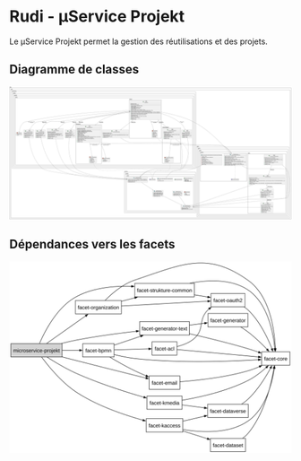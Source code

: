 # Rudi - µService Projekt

Le µService Projekt permet la gestion des réutilisations et des projets.

## Diagramme de classes

![Diagramme de classes](readme/rudi-microservice-projekt-storage-entities.png)

## Dépendances vers les facets

![Dependencies](./readme/dependency_tree.svg)